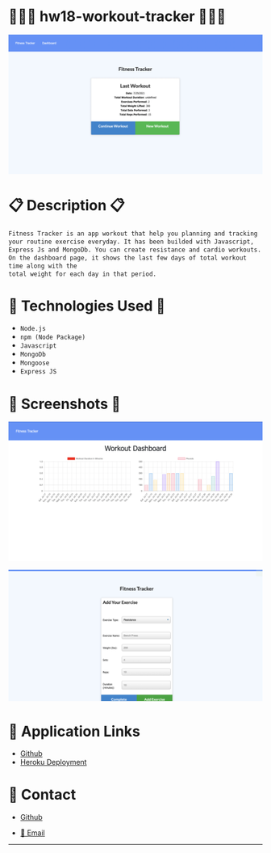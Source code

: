 # 🏃🏽‍♀️ hw18-workout-tracker 🏃🏽‍♀️

![bannerImage](./public/images/banner.png)


# 📋 Description 📋

```
Fitness Tracker is an app workout that help you planning and tracking your routine exercise everyday. It has been builded with Javascript, Express Js and MongoDb. You can create resistance and cardio workouts.
On the dashboard page, it shows the last few days of total workout time along with the
total weight for each day in that period.  
```

# 💼 Technologies Used 💼

* `Node.js`
* `npm (Node Package)`
* `Javascript`
* `MongoDb`
* `Mongoose`
* `Express JS`


# 📸 Screenshots 📸

![Dashboard](./public/images/dashboard.png)


![Addex](./public/images/addex.png)

# 🔗 Application Links

* [Github](https://github.com/thuluong249/hw18-workout-tracker)
* [Heroku Deployment](hhttps://exercise-trackerltt.herokuapp.com/)

# 📱 Contact 

* [Github](https://github.com/thuluong249)

* <a href="mailto:thujtn2019@gmmail.com">💌 Email</a> 

---